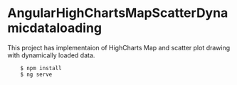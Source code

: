 # AngularHighChartsMapScatterDynamicdataloading

This project has implementaion of HighCharts Map and scatter plot drawing with dynamically loaded data.

```
    $ npm install
    $ ng serve
```